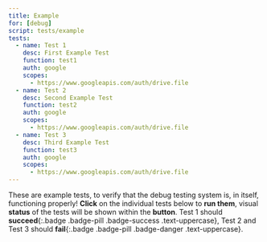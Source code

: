 ```yaml
---
title: Example
for: [debug]
script: tests/example
tests:
  - name: Test 1
    desc: First Example Test
    function: test1
    auth: google
    scopes:
      - https://www.googleapis.com/auth/drive.file
  - name: Test 2
    desc: Second Example Test
    function: test2
    auth: google
    scopes:
      - https://www.googleapis.com/auth/drive.file
  - name: Test 3
    desc: Third Example Test
    function: test3
    auth: google
    scopes:
      - https://www.googleapis.com/auth/drive.file
---
```

These are example tests, to verify that the debug testing system is, in itself, functioning properly! __Click__ on the individual tests below to __run them__, visual __status__ of the tests will be shown within the __button__. Test 1 should __succeed__{:.badge .badge-pill .badge-success .text-uppercase}, Test 2 and Test 3 should __fail__{:.badge .badge-pill .badge-danger .text-uppercase}.